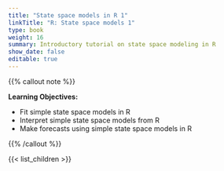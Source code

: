 ```yaml
---
title: "State space models in R 1"
linkTitle: "R: State space models 1"
type: book
weight: 16
summary: Introductory tutorial on state space modeling in R
show_date: false
editable: true
---
```


{{% callout note %}}

**Learning Objectives:**
* Fit simple state space models in R
* Interpret simple state space models from R
* Make forecasts using simple state space models in R

{{% /callout %}}

{{< list_children >}}
